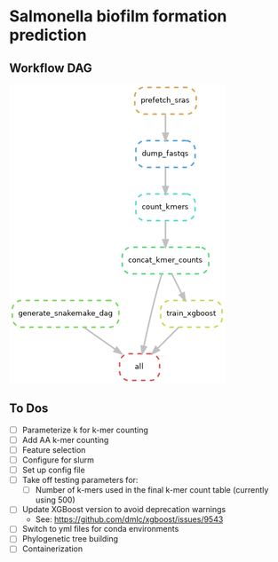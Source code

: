 # Salmonella biofilm formation prediction

## Workflow DAG

![](results/snakemake_dag.png)

## To Dos

- [ ] Parameterize k for k-mer counting
- [ ] Add AA k-mer counting
- [ ] Feature selection
- [ ] Configure for slurm
- [ ] Set up config file
- [ ] Take off testing parameters for:
    - [ ] Number of k-mers used in the final k-mer count table (currently using 500)
- [ ] Update XGBoost version to avoid deprecation warnings
    - See: https://github.com/dmlc/xgboost/issues/9543
- [ ] Switch to yml files for conda environments
- [ ] Phylogenetic tree building
- [ ] Containerization
